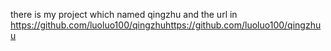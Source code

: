 there is my project which named qingzhu and the url in https://github.com/luoluo100/qingzhuhttps://github.com/luoluo100/qingzhuu
